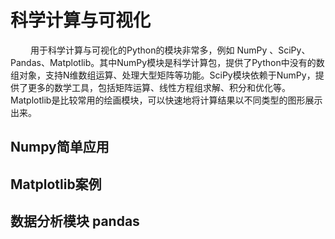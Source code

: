 # 科学计算与可视化

&emsp; &emsp;用于科学计算与可视化的Python的模块非常多，例如 NumPy 、SciPy、Pandas、Matplotlib。其中NumPy模块是科学计算包，提供了Python中没有的数组对象，支持N维数组运算、处理大型矩阵等功能。SciPy模块依赖于NumPy，提供了更多的数学工具，包括矩阵运算、线性方程组求解、积分和优化等。Matplotlib是比较常用的绘画模块，可以快速地将计算结果以不同类型的图形展示出来。



## Numpy简单应用

## Matplotlib案例

## 数据分析模块 pandas






















